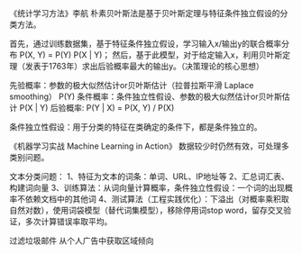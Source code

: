 《统计学习方法》李航
朴素贝叶斯法是基于贝叶斯定理与特征条件独立假设的分类方法。

首先，通过训练数据集，基于特征条件独立假设，学习输入x/输出y的联合概率分布 P(X, Y) = P(Y) P(X | Y)；
然后，基于此模型，对于给定输入x，利用贝叶斯定理（发表于1763年）求出后验概率最大的输出y。（决策理论的核心思想）

先验概率：参数的极大似然估计or贝叶斯估计（拉普拉斯平滑 Laplace smoothing） P(Y)
条件概率：条件独立性假设、参数的极大似然估计or贝叶斯估计  P(X | Y)
后验概率: P(Y | X)  = P(X, Y) / P(X)

条件独立性假设：用于分类的特征在类确定的条件下，都是条件独立的。



《机器学习实战 Machine Learning in Action》
数据较少时仍然有效，可处理多类别问题。

文本分类问题：
1、特征为文本的词条：单词、URL、IP地址等
2、汇总词汇表、构建词向量
3、训练算法：从词向量计算概率，条件独立性假设：一个词的出现概率不依赖文档中的其他词
4、测试算法（工程实践优化）：下溢出（对概率乘积取自然对数），使用词袋模型（替代词集模型），移除停用词stop word，留存交叉验证，多次计算错误率取平均。

过滤垃圾邮件
从个人广告中获取区域倾向




